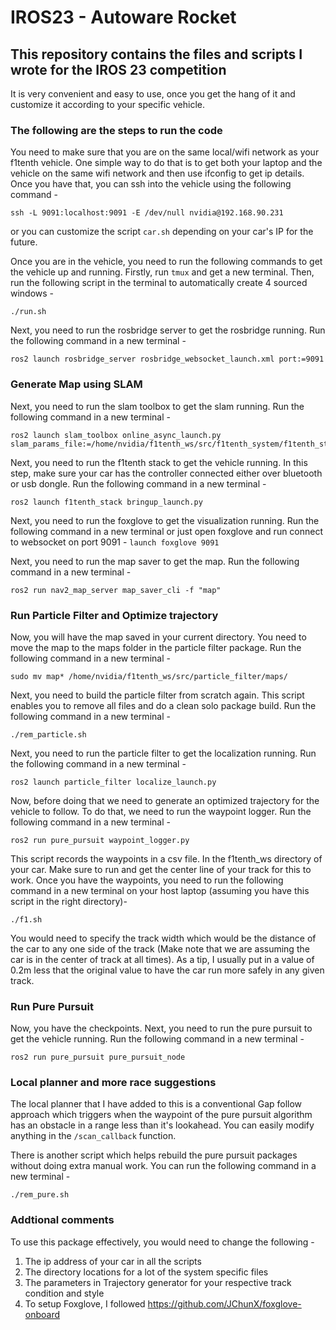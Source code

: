 # IROS23 - Autoware Rocket

## This repository contains the files and scripts I wrote for the IROS 23 competition
It is very convenient and easy to use, once you get the hang of it and customize it according to your specific vehicle.

### The following are the steps to run the code
You need to make sure that you are on the same local/wifi network as your f1tenth vehicle. One simple way to do that is to get both your laptop and the vehicle on the same wifi network and then use ifconfig to get ip details. Once you have that, you can ssh into the vehicle using the following command -
```
ssh -L 9091:localhost:9091 -E /dev/null nvidia@192.168.90.231
```

or you can customize the script `car.sh` depending on your car's IP for the future.

Once you are in the vehicle, you need to run the following commands to get the vehicle up and running. Firstly, run `tmux` and get a new terminal. Then, run the following script in the terminal to automatically create 4 sourced windows - 
```
./run.sh
```

Next, you need to run the rosbridge server to get the rosbridge running. Run the following command in a new terminal -
```
ros2 launch rosbridge_server rosbridge_websocket_launch.xml port:=9091
```


### Generate Map using SLAM

Next, you need to run the slam toolbox to get the slam running. Run the following command in a new terminal -
```
ros2 launch slam_toolbox online_async_launch.py slam_params_file:=/home/nvidia/f1tenth_ws/src/f1tenth_system/f1tenth_stack/config/f1tenth_online_async.yaml
```

Next, you need to run the f1tenth stack to get the vehicle running. In this step, make sure your car has the controller connected either over bluetooth or usb dongle. Run the following command in a new terminal -
```
ros2 launch f1tenth_stack bringup_launch.py
```


Next, you need to run the foxglove to get the visualization running. Run the following command in a new terminal or just open foxglove and run connect to websocket on port 9091 -
`launch foxglove 9091`

Next, you need to run the map saver to get the map. Run the following command in a new terminal -
```
ros2 run nav2_map_server map_saver_cli -f "map"
```


### Run Particle Filter and Optimize trajectory

Now, you will have the map saved in your current directory. You need to move the map to the maps folder in the particle filter package. Run the following command in a new terminal -
```
sudo mv map* /home/nvidia/f1tenth_ws/src/particle_filter/maps/
```

Next, you need to build the particle filter from scratch again. This script enables you to remove all files and do a clean solo package build. Run the following command in a new terminal -
```
./rem_particle.sh
```


Next, you need to run the particle filter to get the localization running. Run the following command in a new terminal -
```
ros2 launch particle_filter localize_launch.py
```


Now, before doing that we need to generate an optimized trajectory for the vehicle to follow. To do that, we need to run the waypoint logger. Run the following command in a new terminal -
```
ros2 run pure_pursuit waypoint_logger.py
```

This script records the waypoints in a csv file. In the f1tenth_ws directory of your car. Make sure to run and get the center line of your track for this to work. Once you have the waypoints, you need to run the following command in a new terminal on your host laptop (assuming you have this script in the right directory)-
```
./f1.sh
```
You would need to specify the track width which would be the distance of the car to any one side of the track (Make note that we are assuming the car is in the center of track at all times). As a tip, I usually put in a value of 0.2m less that the original value to have the car run more safely in any given track.

### Run Pure Pursuit 

Now, you have the checkpoints. Next, you need to run the pure pursuit to get the vehicle running. Run the following command in a new terminal -
```
ros2 run pure_pursuit pure_pursuit_node
```

### Local planner and more race suggestions

The local planner that I have added to this is a conventional Gap follow approach which triggers when the waypoint of the pure pursuit algorithm has an obstacle in a range less than it's lookahead. You can easily modify anything in the `/scan_callback` function.

There is another script which helps rebuild the pure pursuit packages without doing extra manual work. You can run the following command in a new terminal -
```
./rem_pure.sh
```

### Addtional comments

To use this package effectively, you would need to change the following - 
1. The ip address of your car in all the scripts
2. The directory locations for a lot of the system specific files
3. The parameters in Trajectory generator for your respective track condition and style
4. To setup Foxglove, I followed https://github.com/JChunX/foxglove-onboard


